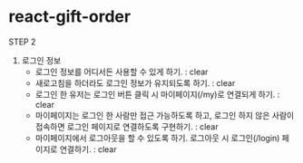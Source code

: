 # react-gift-order
STEP 2

1. 로그인 정보
    - 로그인 정보를 어디서든 사용할 수 있게 하기. : clear
    - 새로고침을 하더라도 로그인 정보가 유지되도록 하기. : clear
    - 로그인 한 유저는 로그인 버튼 클릭 시 마이페이지(/my)로 연결되게 하기. : clear
    - 마이페이지는 로그인 한 사람만 접근 가능하도록 하고, 로그인 하지 않은 사람이 접속하면 로그인 페이지로 연결하도록 구현하기. : clear
    - 마이페이지에서 로그아웃을 할 수 있도록 하기. 로그아웃 시 로그인(/login) 페이지로 연결하기. : clear

